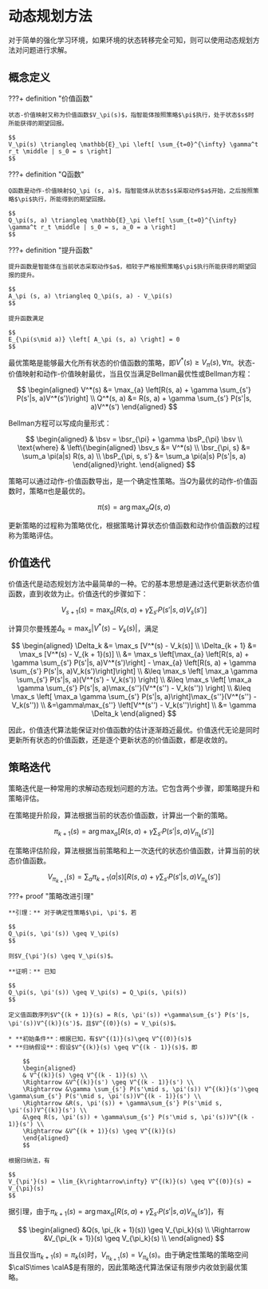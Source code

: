 # 动态规划方法

对于简单的强化学习环境，如果环境的状态转移完全可知，则可以使用动态规划方法对问题进行求解。

## 概念定义

???+ definition "价值函数"

    状态-价值映射又称为价值函数$V_\pi(s)$，指智能体按照策略$\pi$执行，处于状态$s$时所能获得的期望回报。

    $$
    V_\pi(s) \triangleq \mathbb{E}_\pi \left[ \sum_{t=0}^{\infty} \gamma^t r_t \middle | s_0 = s \right]
    $$

???+ definition "Q函数"

    Q函数是动作-价值映射$Q_\pi (s, a)$，指智能体从状态$s$采取动作$a$开始，之后按照策略$\pi$执行，所能得到的期望回报。

    $$
    Q_\pi(s, a) \triangleq \mathbb{E}_\pi \left[ \sum_{t=0}^{\infty} \gamma^t r_t \middle | s_0 = s, a_0 = a \right]
    $$

???+ definition "提升函数"

    提升函数是智能体在当前状态采取动作$a$，相较于严格按照策略$\pi$执行所能获得的期望回报的提升。

    $$
    A_\pi (s, a) \triangleq Q_\pi(s, a) - V_\pi(s)
    $$

    提升函数满足

    $$
    E_{\pi(s\mid a)} \left[ A_\pi (s, a) \right] = 0
    $$

最优策略是能够最大化所有状态的价值函数的策略，即$V^*(s) \geq V_\pi(s), \forall \pi$。状态-价值映射和动作-价值映射最优，当且仅当满足Bellman最优性或Bellman方程：

$$
\begin{aligned}
V^*(s) &= \max_{a} \left[R(s, a) + \gamma \sum_{s'} P(s'|s, a)V^*(s')\right] \\
Q^*(s, a) &= R(s, a) + \gamma \sum_{s'} P(s'|s, a)V^*(s')
\end{aligned}
$$

Bellman方程可以写成向量形式：

$$
\begin{aligned}
& \bsv = \bsr_{\pi} + \gamma \bsP_{\pi} \bsv \\
\text{where} & \left\{\begin{aligned}
\bsv_s &= V^*(s) \\
\bsr_{\pi, s} &= \sum_a \pi(a|s) R(s, a) \\
\bsP_{\pi, s, s'} &= \sum_a \pi(a|s) P(s'|s, a)
\end{aligned}\right.
\end{aligned}
$$

策略可以通过动作-价值函数导出，是一个确定性策略。当$Q$为最优的动作-价值函数时，策略$\pi$也是最优的。

$$
\pi(s) = \arg \max_a Q(s, a)
$$

更新策略的过程称为策略优化，根据策略计算状态价值函数和动作价值函数的过程称为策略评估。

## 价值迭代

价值迭代是动态规划方法中最简单的一种。它的基本思想是通过迭代更新状态价值函数，直到收敛为止。价值迭代的步骤如下：

$$
V_{s + 1}(s) = \max_{a} \left[R(s, a) + \gamma \sum_{s'} P(s'|s, a)V_s(s')\right]
$$

计算贝尔曼残差$\Delta_k = \max_s |V^*(s) - V_k(s)|$，满足

$$
\begin{aligned}
\Delta_k &= \max_s [V^*(s) - V_k(s)] \\
\Delta_{k + 1} &= \max_s [V^*(s) - V_{k + 1}(s)] \\
&= \max_s \left[\max_{a} \left[R(s, a) + \gamma \sum_{s'} P(s'|s, a)V^*(s')\right] - \max_{a} \left[R(s, a) + \gamma \sum_{s'} P(s'|s, a)V_k(s')\right]\right] \\
&\leq \max_s \left[ \max_a \gamma \sum_{s'} P(s'|s, a)(V^*(s') - V_k(s')) \right] \\
&\leq \max_s \left[ \max_a \gamma \sum_{s'} P(s'|s, a)\max_{s''}(V^*(s'') - V_k(s'')) \right] \\
&\leq \max_s \left[ \max_a \gamma \sum_{s'} P(s'|s, a)\right]\max_{s''}(V^*(s'') - V_k(s'')) \\
&=\gamma\max_{s''} \left[V^*(s'') - V_k(s'')\right] \\
&= \gamma \Delta_k
\end{aligned}
$$

因此，价值迭代算法能保证对价值函数的估计逐渐趋近最优。价值迭代无论是同时更新所有状态的价值函数，还是逐个更新状态的价值函数，都是收敛的。

## 策略迭代

策略迭代是一种常用的求解动态规划问题的方法。它包含两个步骤，即策略提升和策略评估。

在策略提升阶段，算法根据当前的状态价值函数，计算出一个新的策略。

$$
\pi_{k + 1}(s) = \arg \max_a \left[R(s, a) + \gamma \sum_{s'} P(s'|s, a)V_{\pi_k}(s')\right]
$$

在策略评估阶段，算法根据当前策略和上一次迭代的状态价值函数，计算当前的状态价值函数。

$$
V_{\pi_{k + 1}}(s) = \sum_a \pi_{k + 1}(a|s) \left[R(s, a) + \gamma \sum_{s'} P(s'|s, a)V_{\pi_k}(s')\right]
$$

???+ proof "策略改进引理"

    **引理：** 对于确定性策略$\pi, \pi'$，若

    $$
    Q_\pi(s, \pi'(s)) \geq V_\pi(s)
    $$

    则$V_{\pi'}(s) \geq V_\pi(s)$。

    **证明：** 已知

    $$
    Q_\pi(s, \pi'(s)) \geq V_\pi(s) = Q_\pi(s, \pi(s))
    $$

    定义值函数序列$V^{(k + 1)}(s) = R(s, \pi'(s)) +\gamma\sum_{s'} P(s'|s, \pi'(s))V^{(k)}(s')$，且$V^{(0)}(s) = V_\pi(s)$。

    * **初始条件**：根据已知，有$V^{(1)}(s)\geq V^{(0)}(s)$
    * **归纳假设**：假设$V^{(k)}(s) \geq V^{(k - 1)}(s)$，即

        $$
        \begin{aligned}
        & V^{(k)}(s) \geq V^{(k - 1)}(s) \\
        \Rightarrow &V^{(k)}(s') \geq V^{(k - 1)}(s') \\
        \Rightarrow &\gamma \sum_{s'} P(s'\mid s, \pi'(s)) V^{(k)}(s')\geq \gamma\sum_{s'} P(s'\mid s, \pi'(s))V^{(k - 1)}(s') \\
        \Rightarrow &R(s, \pi'(s)) + \gamma\sum_{s'} P(s'\mid s, \pi'(s))V^{(k)}(s') \\
        &\geq R(s, \pi'(s)) + \gamma\sum_{s'} P(s'\mid s, \pi'(s))V^{(k - 1)}(s') \\
        \Rightarrow &V^{(k + 1)}(s) \geq V^{(k)}(s)
        \end{aligned}
        $$

    根据归纳法，有

    $$
    V_{\pi'}(s) = \lim_{k\rightarrow\infty} V^{(k)}(s) \geq V^{(0)}(s) = V_{\pi}(s)
    $$

据引理，由于$\pi_{k + 1}(s) = \arg \max_a \left[R(s, a) + \gamma \sum_{s'} P(s'|s, a)V_{\pi_k}(s')\right]$，有

$$
\begin{aligned}
&Q(s, \pi_{k + 1}(s)) \geq V_{\pi_k}(s) \\
\Rightarrow &V_{\pi_{k + 1}}(s) \geq V_{\pi_k}(s) \\
\end{aligned}
$$

当且仅当$\pi_{k + 1}(s) = \pi_k(s)$时，$V_{\pi_{k + 1}}(s) = V_{\pi_k}(s)$。由于确定性策略的策略空间$\calS\times \calA$是有限的，因此策略迭代算法保证有限步内收敛到最优策略。